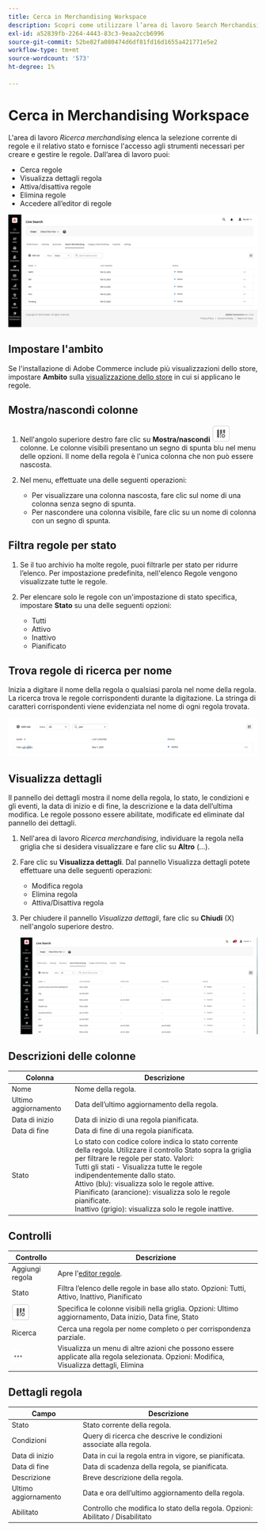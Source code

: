 ```yaml
---
title: Cerca in Merchandising Workspace
description: Scopri come utilizzare l’area di lavoro Search Merchandising.
exl-id: a52839fb-2264-4443-83c3-9eaa2ccb6996
source-git-commit: 52be82fa080474d6df81fd16d1655a421771e5e2
workflow-type: tm+mt
source-wordcount: '573'
ht-degree: 1%

---
```


# Cerca in Merchandising Workspace

L&#39;area di lavoro *Ricerca merchandising* elenca la selezione corrente di regole e il relativo stato e fornisce l&#39;accesso agli strumenti necessari per creare e gestire le regole. Dall’area di lavoro puoi:

* Cerca regole
* Visualizza dettagli regola
* Attiva/disattiva regole
* Elimina regole
* Accedere all’editor di regole

![Cerca in Workspace di merchandising](assets/rules-workspace.png)

## Impostare l&#39;ambito

Se l&#39;installazione di Adobe Commerce include più visualizzazioni dello store, impostare **Ambito** sulla [visualizzazione dello store](https://experienceleague.adobe.com/docs/commerce-admin/start/setup/websites-stores-views.html#scope-settings) in cui si applicano le regole.

## Mostra/nascondi colonne

1. Nell&#39;angolo superiore destro fare clic su **Mostra/nascondi** ![Selettore colonna](assets/btn-show-hide-columns.png) colonne.
Le colonne visibili presentano un segno di spunta blu nel menu delle opzioni. Il nome della regola è l&#39;unica colonna che non può essere nascosta.

1. Nel menu, effettuate una delle seguenti operazioni:

   * Per visualizzare una colonna nascosta, fare clic sul nome di una colonna senza segno di spunta.
   * Per nascondere una colonna visibile, fare clic su un nome di colonna con un segno di spunta.

## Filtra regole per stato

1. Se il tuo archivio ha molte regole, puoi filtrarle per stato per ridurre l’elenco. Per impostazione predefinita, nell&#39;elenco Regole vengono visualizzate tutte le regole.

1. Per elencare solo le regole con un&#39;impostazione di stato specifica, impostare **Stato** su una delle seguenti opzioni:

   * Tutti
   * Attivo
   * Inattivo
   * Pianificato

## Trova regole di ricerca per nome

Inizia a digitare il nome della regola o qualsiasi parola nel nome della regola.
La ricerca trova le regole corrispondenti durante la digitazione. La stringa di caratteri corrispondenti viene evidenziata nel nome di ogni regola trovata.

![Regole - trova per nome](assets/rules-workspace-search-name.png)

## Visualizza dettagli

Il pannello dei dettagli mostra il nome della regola, lo stato, le condizioni e gli eventi, la data di inizio e di fine, la descrizione e la data dell’ultima modifica. Le regole possono essere abilitate, modificate ed eliminate dal pannello dei dettagli.

1. Nell&#39;area di lavoro *Ricerca merchandising*, individuare la regola nella griglia che si desidera visualizzare e fare clic su **Altro** (...).
1. Fare clic su **Visualizza dettagli**.
Dal pannello Visualizza dettagli potete effettuare una delle seguenti operazioni:

   * Modifica regola
   * Elimina regola
   * Attiva/Disattiva regola

1. Per chiudere il pannello *Visualizza dettagli*, fare clic su **Chiudi** (X) nell&#39;angolo superiore destro.

   ![Regola - dettagli](assets/rules-workspace-details.png)

## Descrizioni delle colonne

| Colonna | Descrizione |
|--- |--- |
| Nome | Nome della regola. |
| Ultimo aggiornamento | Data dell’ultimo aggiornamento della regola. |
| Data di inizio | Data di inizio di una regola pianificata. |
| Data di fine | Data di fine di una regola pianificata. |
| Stato | Lo stato con codice colore indica lo stato corrente della regola. Utilizzare il controllo Stato sopra la griglia per filtrare le regole per stato. Valori:<br />Tutti gli stati - Visualizza tutte le regole indipendentemente dallo stato.<br />Attivo (blu): visualizza solo le regole attive.<br />Pianificato (arancione): visualizza solo le regole pianificate.<br />Inattivo (grigio): visualizza solo le regole inattive. |

## Controlli

| Controllo | Descrizione |
|--- |--- |
| Aggiungi regola | Apre l&#39;[editor regole](rules-add.md). |
| Stato | Filtra l’elenco delle regole in base allo stato. Opzioni: Tutti, Attivo, Inattivo, Pianificato |
| ![Selettore colonna](assets/btn-show-hide-columns.png) | Specifica le colonne visibili nella griglia. Opzioni: Ultimo aggiornamento, Data inizio, Data fine, Stato |
| Ricerca | Cerca una regola per nome completo o per corrispondenza parziale. |
| ![Altro selettore](assets/btn-more.png) | Visualizza un menu di altre azioni che possono essere applicate alla regola selezionata. Opzioni: Modifica, Visualizza dettagli, Elimina |

## Dettagli regola

| Campo | Descrizione |
|--- |--- |
| Stato | Stato corrente della regola. |
| Condizioni | Query di ricerca che descrive le condizioni associate alla regola. |
| Data di inizio | Data in cui la regola entra in vigore, se pianificata. |
| Data di fine | Data di scadenza della regola, se pianificata. |
| Descrizione | Breve descrizione della regola. |
| Ultimo aggiornamento | Data e ora dell’ultimo aggiornamento della regola. |
| Abilitato | Controllo che modifica lo stato della regola. Opzioni: Abilitato / Disabilitato |
